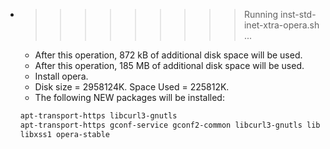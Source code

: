 * >>>>>>>>> Running inst-std-inet-xtra-opera.sh ...
  * After this operation, 872 kB of additional disk space will be used.
  * After this operation, 185 MB of additional disk space will be used.
  * Install opera.
  * Disk size = 2958124K. Space Used = 225812K.
  * The following NEW packages will be installed:
  ```bash
  apt-transport-https libcurl3-gnutls
  apt-transport-https gconf-service gconf2-common libcurl3-gnutls libgconf-2-4
  libxss1 opera-stable
  ```
